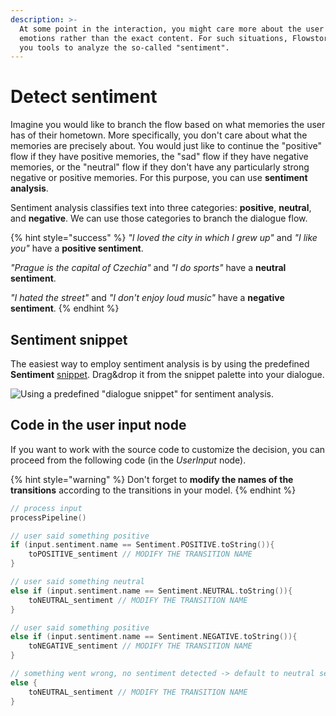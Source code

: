 ```yaml
---
description: >-
  At some point in the interaction, you might care more about the user's
  emotions rather than the exact content. For such situations, Flowstorm offers
  you tools to analyze the so-called "sentiment".
---
```


# Detect sentiment

Imagine you would like to branch the flow based on what memories the user has of their hometown. More specifically, you don't care about what the memories are precisely about. You would just like to continue the "positive" flow if they have positive memories, the "sad" flow if they have negative memories, or the "neutral" flow if they don't have any particularly strong negative or positive memories. For this purpose, you can use **sentiment analysis**.

Sentiment analysis classifies text into three categories: **positive**, **neutral**, and **negative**. We can use those categories to branch the dialogue flow.

{% hint style="success" %}
_"I loved the city in which I grew up"_ and _"I like you"_ have a **positive sentiment**.

_"Prague is the capital of Czechia"_ and _"I do sports"_ have a **neutral sentiment**.

_"I hated the street"_ and _"I don't enjoy loud music"_ have a **negative sentiment**.
{% endhint %}

## Sentiment snippet <a href="#sentiment-snippet" id="sentiment-snippet"></a>

The easiest way to employ sentiment analysis is by using the predefined **Sentiment** [snippet](../../development/dialogue-model-coding/building-blocks/snippets.md). Drag\&drop it from the snippet palette into your dialogue.

![Using a predefined "dialogue snippet" for sentiment analysis. ](https://gblobscdn.gitbook.com/assets%2F-MUs26EFFf\_IPxqoQh7r%2F-MUtDdbdhGN8LU4cXQWo%2F-MUtNeNW78y7FzFTElRW%2Fsentiment.gif?alt=media\&token=a4476432-b396-4880-bbc1-45c79a4beb5e)

## Code in the user input node <a href="#code-in-the-user-input-node" id="code-in-the-user-input-node"></a>

If you want to work with the source code to customize the decision, you can proceed from the following code (in the _UserInput_ node).

{% hint style="warning" %}
Don't forget to **modify the names of the transitions** according to the transitions in your model.
{% endhint %}

```kotlin
// process input
processPipeline()

// user said something positive
if (input.sentiment.name == Sentiment.POSITIVE.toString()){
    toPOSITIVE_sentiment // MODIFY THE TRANSITION NAME
}

// user said something neutral
else if (input.sentiment.name == Sentiment.NEUTRAL.toString()){
    toNEUTRAL_sentiment // MODIFY THE TRANSITION NAME
} 

// user said something positive
else if (input.sentiment.name == Sentiment.NEGATIVE.toString()){
    toNEGATIVE_sentiment // MODIFY THE TRANSITION NAME
}

// something went wrong, no sentiment detected -> default to neutral sentiment
else {
    toNEUTRAL_sentiment // MODIFY THE TRANSITION NAME
}
```
